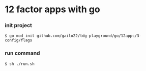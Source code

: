 # 12 factor apps with go


### init project
```
$ go mod init github.com/gailo22/tdg-playground/go/12apps/3-config/flags

```

### run command
```
$ sh ./run.sh
```
